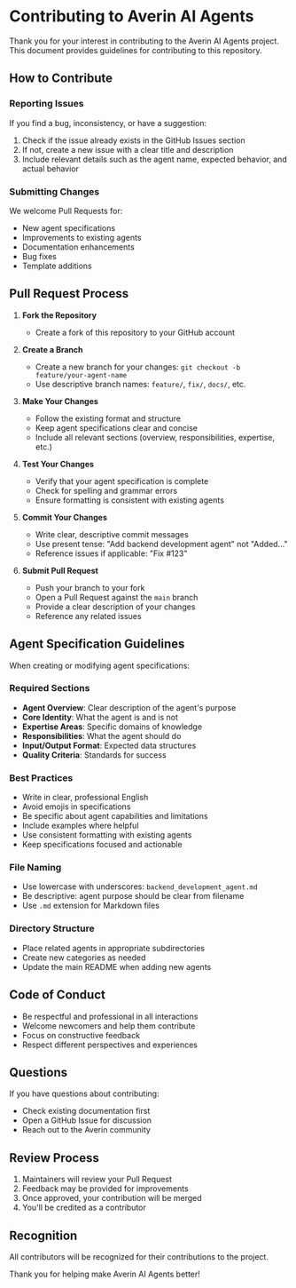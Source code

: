 # Contributing to Averin AI Agents

Thank you for your interest in contributing to the Averin AI Agents project. This document provides guidelines for contributing to this repository.

## How to Contribute

### Reporting Issues

If you find a bug, inconsistency, or have a suggestion:

1. Check if the issue already exists in the GitHub Issues section
2. If not, create a new issue with a clear title and description
3. Include relevant details such as the agent name, expected behavior, and actual behavior

### Submitting Changes

We welcome Pull Requests for:

- New agent specifications
- Improvements to existing agents
- Documentation enhancements
- Bug fixes
- Template additions

## Pull Request Process

1. **Fork the Repository**
   - Create a fork of this repository to your GitHub account

2. **Create a Branch**
   - Create a new branch for your changes: `git checkout -b feature/your-agent-name`
   - Use descriptive branch names: `feature/`, `fix/`, `docs/`, etc.

3. **Make Your Changes**
   - Follow the existing format and structure
   - Keep agent specifications clear and concise
   - Include all relevant sections (overview, responsibilities, expertise, etc.)

4. **Test Your Changes**
   - Verify that your agent specification is complete
   - Check for spelling and grammar errors
   - Ensure formatting is consistent with existing agents

5. **Commit Your Changes**
   - Write clear, descriptive commit messages
   - Use present tense: "Add backend development agent" not "Added..."
   - Reference issues if applicable: "Fix #123"

6. **Submit Pull Request**
   - Push your branch to your fork
   - Open a Pull Request against the `main` branch
   - Provide a clear description of your changes
   - Reference any related issues

## Agent Specification Guidelines

When creating or modifying agent specifications:

### Required Sections

- **Agent Overview**: Clear description of the agent's purpose
- **Core Identity**: What the agent is and is not
- **Expertise Areas**: Specific domains of knowledge
- **Responsibilities**: What the agent should do
- **Input/Output Format**: Expected data structures
- **Quality Criteria**: Standards for success

### Best Practices

- Write in clear, professional English
- Avoid emojis in specifications
- Be specific about agent capabilities and limitations
- Include examples where helpful
- Use consistent formatting with existing agents
- Keep specifications focused and actionable

### File Naming

- Use lowercase with underscores: `backend_development_agent.md`
- Be descriptive: agent purpose should be clear from filename
- Use `.md` extension for Markdown files

### Directory Structure

- Place related agents in appropriate subdirectories
- Create new categories as needed
- Update the main README when adding new agents

## Code of Conduct

- Be respectful and professional in all interactions
- Welcome newcomers and help them contribute
- Focus on constructive feedback
- Respect different perspectives and experiences

## Questions

If you have questions about contributing:

- Check existing documentation first
- Open a GitHub Issue for discussion
- Reach out to the Averin community

## Review Process

1. Maintainers will review your Pull Request
2. Feedback may be provided for improvements
3. Once approved, your contribution will be merged
4. You'll be credited as a contributor

## Recognition

All contributors will be recognized for their contributions to the project.

Thank you for helping make Averin AI Agents better!
